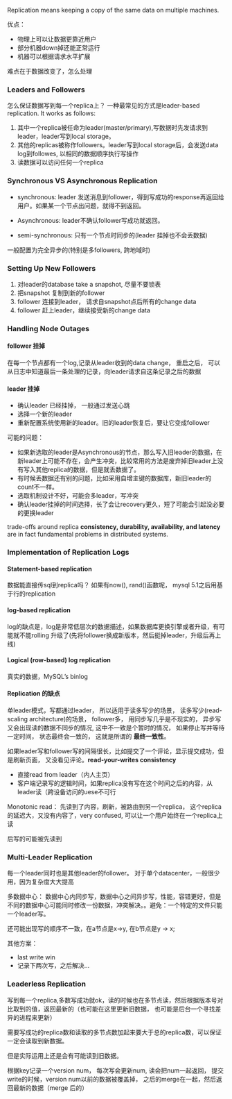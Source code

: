 Replication means keeping a copy of the same data on multiple machines.

优点：
- 物理上可以让数据更靠近用户
- 部分机器down掉还能正常运行
- 机器可以根据请求水平扩展

难点在于数据改变了，怎么处理

### Leaders and Followers
怎么保证数据写到每一个replica上？
一种最常见的方式是leader-based replication.
It works as follows:

1. 其中一个replica被任命为leader(master/primary),写数据时先发请求到leader，leader写到local storage。
2. 其他的replicas被称作followers。leader写到local storage后，会发送data log到followes, 以相同的数据顺序执行写操作
3. 读数据可以访问任何一个replica

### Synchronous VS Asynchronous Replication
- synchronous: leader 发送消息到follower，得到写成功的response再返回给用户。如果某一个节点出问题，就得不到返回。

- Asynchronous: leader不确认follower写成功就返回。

- semi-synchronous: 只有一个节点时同步的(leader 挂掉也不会丢数据)

一般配置为完全异步的(特别是多followers, 跨地域时)

### Setting Up New Followers
1. 对leader的database take a snapshot, 尽量不要锁表
2. 把snapshot 复制到新的follower
3. follower 连接到leader， 请求自snapshot点后所有的change data
4. follower 赶上leader，继续接受新的change data

### Handling Node Outages
#### follower 挂掉
在每一个节点都有一个log,记录从leader收到的data change， 重启之后， 可以从日志中知道最后一条处理的记录，向leader请求自这条记录之后的数据

#### leader 挂掉
- 确认leader 已经挂掉， 一般通过发送心跳
- 选择一个新的leader
- 重新配置系统使用新的leader。旧的leader恢复后，要让它变成follower

可能的问题：
- 如果新选取的leader是Asynchronous的节点，那么写入旧leader的数据，在新leader上可能不存在，会产生冲突，比较常用的方法是废弃掉旧leader上没有写入其他replica的数据，但是就丢数据了。
- 有时候丢数据还有别的问题，比如采用自增主键的数据库，新旧leader的count不一样。
- 选取机制设计不好，可能会多leader，写冲突
- 确认leader挂掉的时间选择，长了会让recovery更久，短了可能会引起没必要的更换leader

trade-offs around replica **consistency, durability, availability, and latency** are in fact fundamental problems in distributed systems. 

### Implementation of Replication Logs

#### Statement-based replication
数据能直接传sql到replica吗？
如果有now(), rand()函数呢， mysql 5.1之后用基于行的replication

#### log-based replication
log的缺点是，log是非常低层次的数据描述，如果数据库更换引擎或者升级，有可能就不能rolling 升级了(先将follower换成新版本，然后挺掉leader，升级后再上线)

#### Logical (row-based) log replication
真实的数据，MySQL’s binlog

#### Replication 的缺点

单leader模式，写都通过leader， 所以适用于读多写少的场景， 读多写少(read-scaling architecture)的场景， follower多， 用同步写几乎是不现实的， 异步写又会出现读的数据不同步的情况, 这中不一致是个暂时的情况， 如果停止写并等待一定时间， 状态最终会一致的， 这就是所谓的 **最终一致性**。

如果leader写和follower写的间隔很长，比如提交了一个评论，显示提交成功，但是刷新页面， 又没看见评论。**read-your-writes consistency**

- 直接read from leader（内人主页）
- 客户端记录写的逻辑时间，如果replica没有写在这个时间之后的内容，从leader读（跨设备访问的uese不可行

Monotonic read： 先读到了内容，刷新，被路由到另一个replica， 这个replica的延迟大，又没有内容了，very confused, 可以让一个用户始终在一个replica上读

后写的可能被先读到

### Multi-Leader Replication
 每一个leader同时也是其他leader的follower。
 对于单个datacenter，一般很少用，因为复杂度大大提高

 多数据中心：
 数据中心内同步写，数据中心之间异步写，性能，容错更好，但是不同的数据中心可能同时修改一份数据，冲突解决。。避免：一个特定的文件只能一个leader写。

 还可能出现写的顺序不一致，在a节点是x->y, 在b节点是y -> x;

 其他方案：
 - last write win
 - 记录下两次写，之后解决...

 ### Leaderless Replication
写到每一个replica,多数写成功就ok，读的时候也在多节点读，然后根据版本号对比取到的值，返回最新的（也可能在这里更新旧数据， 也可能是后台一个寻找差异的进程来更新）

需要写成功的replica数和读取的多节点数加起来要大于总的replica数，可以保证一定会读取到新数据。

但是实际运用上还是会有可能读到旧数据。

根据key记录一个version num， 每次写会更新num, 读会把num一起返回， 提交write的时候，version num以前的数据被覆盖掉， 之后的merge在一起，然后返回最新的数据（merge 后的）